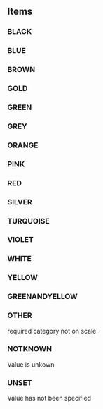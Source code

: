 

<!-- end of short definition -->
## Items

### BLACK


### BLUE


### BROWN


### GOLD


### GREEN


### GREY


### ORANGE


### PINK


### RED


### SILVER


### TURQUOISE


### VIOLET


### WHITE


### YELLOW


### GREENANDYELLOW


### OTHER
required category not on scale

### NOTKNOWN
Value is unkown

### UNSET
Value has not been specified
